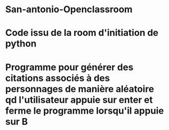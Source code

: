 # San-antonio-Openclassroom

# Code issu de la room d'initiation de python
# Programme pour générer des citations associés à des personnages de manière aléatoire qd l'utilisateur appuie sur enter et ferme le programme lorsqu'il appuie sur B
